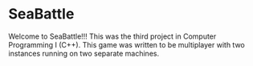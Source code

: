 # SeaBattle
Welcome to SeaBattle!!! This was the third project in Computer Programming I (C++). This game was written to be multiplayer with two instances running on two separate machines. 
